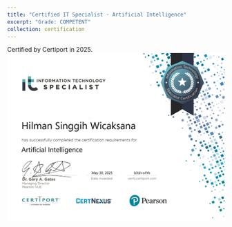 ```yaml
---
title: "Certified IT Specialist - Artificial Intelligence"
excerpt: "Grade: COMPETENT"
collection: certification
---
```


Certified by Certiport in 2025.
<br/>
<img src='/images/it-specialist-artificial-intelligence.png'>
